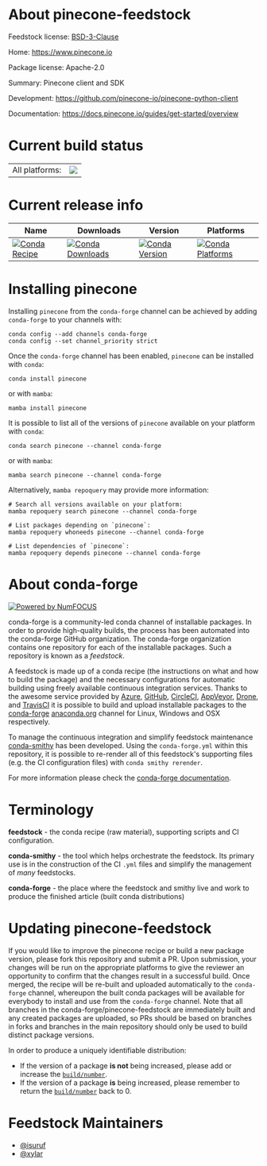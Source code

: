About pinecone-feedstock
========================

Feedstock license: [BSD-3-Clause](https://github.com/conda-forge/pinecone-feedstock/blob/main/LICENSE.txt)

Home: https://www.pinecone.io

Package license: Apache-2.0

Summary: Pinecone client and SDK

Development: https://github.com/pinecone-io/pinecone-python-client

Documentation: https://docs.pinecone.io/guides/get-started/overview

Current build status
====================


<table><tr><td>All platforms:</td>
    <td>
      <a href="https://dev.azure.com/conda-forge/feedstock-builds/_build/latest?definitionId=25158&branchName=main">
        <img src="https://dev.azure.com/conda-forge/feedstock-builds/_apis/build/status/pinecone-feedstock?branchName=main">
      </a>
    </td>
  </tr>
</table>

Current release info
====================

| Name | Downloads | Version | Platforms |
| --- | --- | --- | --- |
| [![Conda Recipe](https://img.shields.io/badge/recipe-pinecone-green.svg)](https://anaconda.org/conda-forge/pinecone) | [![Conda Downloads](https://img.shields.io/conda/dn/conda-forge/pinecone.svg)](https://anaconda.org/conda-forge/pinecone) | [![Conda Version](https://img.shields.io/conda/vn/conda-forge/pinecone.svg)](https://anaconda.org/conda-forge/pinecone) | [![Conda Platforms](https://img.shields.io/conda/pn/conda-forge/pinecone.svg)](https://anaconda.org/conda-forge/pinecone) |

Installing pinecone
===================

Installing `pinecone` from the `conda-forge` channel can be achieved by adding `conda-forge` to your channels with:

```
conda config --add channels conda-forge
conda config --set channel_priority strict
```

Once the `conda-forge` channel has been enabled, `pinecone` can be installed with `conda`:

```
conda install pinecone
```

or with `mamba`:

```
mamba install pinecone
```

It is possible to list all of the versions of `pinecone` available on your platform with `conda`:

```
conda search pinecone --channel conda-forge
```

or with `mamba`:

```
mamba search pinecone --channel conda-forge
```

Alternatively, `mamba repoquery` may provide more information:

```
# Search all versions available on your platform:
mamba repoquery search pinecone --channel conda-forge

# List packages depending on `pinecone`:
mamba repoquery whoneeds pinecone --channel conda-forge

# List dependencies of `pinecone`:
mamba repoquery depends pinecone --channel conda-forge
```


About conda-forge
=================

[![Powered by
NumFOCUS](https://img.shields.io/badge/powered%20by-NumFOCUS-orange.svg?style=flat&colorA=E1523D&colorB=007D8A)](https://numfocus.org)

conda-forge is a community-led conda channel of installable packages.
In order to provide high-quality builds, the process has been automated into the
conda-forge GitHub organization. The conda-forge organization contains one repository
for each of the installable packages. Such a repository is known as a *feedstock*.

A feedstock is made up of a conda recipe (the instructions on what and how to build
the package) and the necessary configurations for automatic building using freely
available continuous integration services. Thanks to the awesome service provided by
[Azure](https://azure.microsoft.com/en-us/services/devops/), [GitHub](https://github.com/),
[CircleCI](https://circleci.com/), [AppVeyor](https://www.appveyor.com/),
[Drone](https://cloud.drone.io/welcome), and [TravisCI](https://travis-ci.com/)
it is possible to build and upload installable packages to the
[conda-forge](https://anaconda.org/conda-forge) [anaconda.org](https://anaconda.org/)
channel for Linux, Windows and OSX respectively.

To manage the continuous integration and simplify feedstock maintenance
[conda-smithy](https://github.com/conda-forge/conda-smithy) has been developed.
Using the ``conda-forge.yml`` within this repository, it is possible to re-render all of
this feedstock's supporting files (e.g. the CI configuration files) with ``conda smithy rerender``.

For more information please check the [conda-forge documentation](https://conda-forge.org/docs/).

Terminology
===========

**feedstock** - the conda recipe (raw material), supporting scripts and CI configuration.

**conda-smithy** - the tool which helps orchestrate the feedstock.
                   Its primary use is in the construction of the CI ``.yml`` files
                   and simplify the management of *many* feedstocks.

**conda-forge** - the place where the feedstock and smithy live and work to
                  produce the finished article (built conda distributions)


Updating pinecone-feedstock
===========================

If you would like to improve the pinecone recipe or build a new
package version, please fork this repository and submit a PR. Upon submission,
your changes will be run on the appropriate platforms to give the reviewer an
opportunity to confirm that the changes result in a successful build. Once
merged, the recipe will be re-built and uploaded automatically to the
`conda-forge` channel, whereupon the built conda packages will be available for
everybody to install and use from the `conda-forge` channel.
Note that all branches in the conda-forge/pinecone-feedstock are
immediately built and any created packages are uploaded, so PRs should be based
on branches in forks and branches in the main repository should only be used to
build distinct package versions.

In order to produce a uniquely identifiable distribution:
 * If the version of a package **is not** being increased, please add or increase
   the [``build/number``](https://docs.conda.io/projects/conda-build/en/latest/resources/define-metadata.html#build-number-and-string).
 * If the version of a package **is** being increased, please remember to return
   the [``build/number``](https://docs.conda.io/projects/conda-build/en/latest/resources/define-metadata.html#build-number-and-string)
   back to 0.

Feedstock Maintainers
=====================

* [@isuruf](https://github.com/isuruf/)
* [@xylar](https://github.com/xylar/)


<!-- dummy commit to enable rerendering -->

